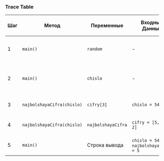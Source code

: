 
### Trace Table

| **Шаг** | **Метод** | **Переменные** | **Входные Данные** | **Выходные Данные/Результат** | **Описание** |
| --- | --- | --- | --- | --- | --- |
| 1    | `main()` | `random` | - | Сгенерировано случайное число | Инициализация генератора случайных чисел |
| 2    | `main()` | `chislo` | - | `542` | Генерация случайного трёхзначного числа (пример) |
| 3    | `najbolshayaCifra(chislo)` | `cifry[3]` | `chislo = 542` | `cifry = [5, 4, 2]` | Разбиение числа на цифры |
| 4    | `najbolshayaCifra(chislo)` | `najbolshayaCifra` | `cifry = [5, 4, 2]` | `5` | Нахождение максимальной цифры |
| 5    | `main()` | Строка вывода | `chislo = 542`, `najbolshayaCifra = 5` | "В числе 542 наибольшая цифра 5" | Формирование и вывод результата |
